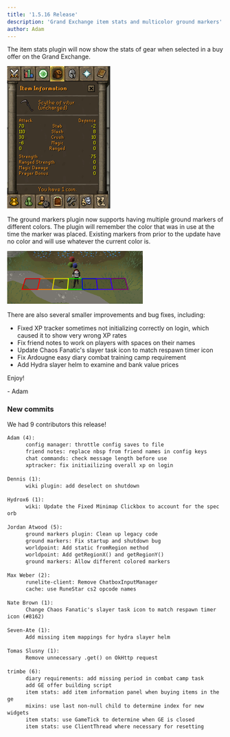 ```yaml
---
title: '1.5.16 Release'
description: 'Grand Exchange item stats and multicolor ground markers'
author: Adam
---
```


The item stats plugin will now show the stats of gear when selected in a buy
offer on the Grand Exchange.

![ge](/img/blog/1.5.16-Release/ge.png)

The ground markers plugin now supports having multiple ground markers of
different colors. The plugin will remember the color that was in use at the time
the marker was placed. Existing markers from prior to the update have no color
and will use whatever the current color is.

![markers](/img/blog/1.5.16-Release/markers.png)

There are also several smaller improvements and bug fixes, including:

- Fixed XP tracker sometimes not initializing correctly on login, which caused it
  to show very wrong XP rates
- Fix friend notes to work on players with spaces on their names
- Update Chaos Fanatic's slayer task icon to match respawn timer icon
- Fix Ardougne easy diary combat training camp requirement
- Add Hydra slayer helm to examine and bank value prices

Enjoy!

\- Adam

### New commits

We had 9 contributors this release!

```
Adam (4):
      config manager: throttle config saves to file
      friend notes: replace nbsp from friend names in config keys
      chat commands: check message length before use
      xptracker: fix initiailizing overall xp on login

Dennis (1):
      wiki plugin: add deselect on shutdown

Hydrox6 (1):
      wiki: Update the Fixed Minimap Clickbox to account for the spec orb

Jordan Atwood (5):
      ground markers plugin: Clean up legacy code
      ground markers: Fix startup and shutdown bug
      worldpoint: Add static fromRegion method
      worldpoint: Add getRegionX() and getRegionY()
      ground markers: Allow different colored markers

Max Weber (2):
      runelite-client: Remove ChatboxInputManager
      cache: use RuneStar cs2 opcode names

Nate Brown (1):
      Change Chaos Fanatic's slayer task icon to match respawn timer icon (#8162)

Seven-Ate (1):
      Add missing item mappings for hydra slayer helm

Tomas Slusny (1):
      Remove unnecessary .get() on OkHttp request

trimbe (6):
      diary requirements: add missing period in combat camp task
      add GE offer building script
      item stats: add item information panel when buying items in the ge
      mixins: use last non-null child to determine index for new widgets
      item stats: use GameTick to determine when GE is closed
      item stats: use ClientThread where necessary for resetting
```
